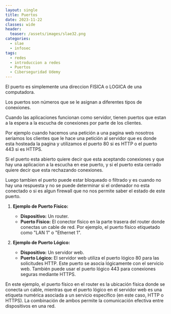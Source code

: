 ```yaml
---
layout: single
title: Puertos
date: 2023-11-22
classes: wide
header:
  teaser: /assets/images/slae32.png
categories:
  - slae
  - infosec
tags:
  - redes
  - introduccion a redes
  - Puertos
  - Ciberseguridad Udemy
---
```



El puerto es simplemente una direccion FISICA o LOGICA de una computadora.

Los puertos son números que se le asignan a diferentes tipos de conexiones.

Cuando las aplicaciones funcionan como servidor, tienen puertos que estan a la espera a la escucha de conexiones por parte de los clientes.

Por ejemplo cuando hacemos una petición a una pagina web nosotros seriamos los clientes que le hace una petición al servidor que es donde esta hosteada la pagina y utilizamos el puerto 80 si es HTTP o el puerto 443 si es HTTPS.

Si el puerto esta abierto quiere decir que esta aceptando conexiones y que hay una aplicacion a la escucha en ese puerto, y si el puerto esta cerrado quiere decir que esta rechazando conexiones.

Luego tambien el puerto puede estar bloqueado o filtrado y es cuando no hay una respuesta y no se puede determinar si el ordenador no esta conectado o si es algun firewall que no nos permite saber el estado de este puerto.


1. **Ejemplo de Puerto Físico:**
    
    - **Dispositivo:** Un router.
    - **Puerto Físico:** El conector físico en la parte trasera del router donde conectas un cable de red. Por ejemplo, el puerto físico etiquetado como "LAN 1" o "Ethernet 1".
2. **Ejemplo de Puerto Lógico:**
    
    - **Dispositivo:** Un servidor web.
    - **Puerto Lógico:** El servidor web utiliza el puerto lógico 80 para las solicitudes HTTP. Este puerto se asocia lógicamente con el servicio web. También puede usar el puerto lógico 443 para conexiones seguras mediante HTTPS.

En este ejemplo, el puerto físico en el router es la ubicación física donde se conecta un cable, mientras que el puerto lógico en el servidor web es una etiqueta numérica asociada a un servicio específico (en este caso, HTTP o HTTPS). La combinación de ambos permite la comunicación efectiva entre dispositivos en una red.
